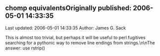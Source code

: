 ## chomp equivalentsOriginally published: 2006-05-01 14:33:35 
Last updated: 2006-05-01 14:33:35 
Author: James G. Sack 
 
This is almost too trivial, but perhaps it will be useful to perl fugitives searching for a pythonic way to remove line endings from strings.\n\nThe answer: use rstrip()